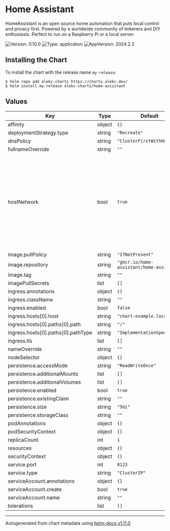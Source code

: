 # Home Assistant

HomeAssistant is an open source home automation that puts local control and privacy first.
Powered by a worldwide community of tinkerers and DIY enthusiasts.
Perfect to run on a Raspberry Pi or a local server.

![Version: 0.10.0](https://img.shields.io/badge/Version-0.10.0-informational?style=flat-square) ![Type: application](https://img.shields.io/badge/Type-application-informational?style=flat-square) ![AppVersion: 2024.2.2](https://img.shields.io/badge/AppVersion-2024.2.2-informational?style=flat-square)

## Installing the Chart

To install the chart with the release name `my-release`:

```console
$ helm repo add alekc-charts https://charts.alekc.dev/
$ helm install my-release alekc-charts/home-assistant
```

## Values

| Key | Type | Default | Description |
|-----|------|---------|-------------|
| affinity | object | `{}` |  |
| deploymentStrategy.type | string | `"Recreate"` |  |
| dnsPolicy | string | `"ClusterFirstWithHostNet"` | Dns policy |
| fullnameOverride | string | `""` |  |
| hostNetwork | bool | `true` | Enables host networking (so that home assistant can scan devices automatically on the same network). If set to false, you might want to amend dnsPolicy value as well |
| image.pullPolicy | string | `"IfNotPresent"` |  |
| image.repository | string | `"ghcr.io/home-assistant/home-assistant"` |  |
| image.tag | string | `""` |  |
| imagePullSecrets | list | `[]` |  |
| ingress.annotations | object | `{}` |  |
| ingress.className | string | `""` |  |
| ingress.enabled | bool | `false` |  |
| ingress.hosts[0].host | string | `"chart-example.local"` |  |
| ingress.hosts[0].paths[0].path | string | `"/"` |  |
| ingress.hosts[0].paths[0].pathType | string | `"ImplementationSpecific"` |  |
| ingress.tls | list | `[]` |  |
| nameOverride | string | `""` |  |
| nodeSelector | object | `{}` |  |
| persistence.accessMode | string | `"ReadWriteOnce"` |  |
| persistence.additionalMounts | list | `[]` |  |
| persistence.additionalVolumes | list | `[]` |  |
| persistence.enabled | bool | `true` |  |
| persistence.existingClaim | string | `""` |  |
| persistence.size | string | `"5Gi"` |  |
| persistence.storageClass | string | `""` |  |
| podAnnotations | object | `{}` |  |
| podSecurityContext | object | `{}` |  |
| replicaCount | int | `1` |  |
| resources | object | `{}` |  |
| securityContext | object | `{}` |  |
| service.port | int | `8123` |  |
| service.type | string | `"ClusterIP"` |  |
| serviceAccount.annotations | object | `{}` |  |
| serviceAccount.create | bool | `true` |  |
| serviceAccount.name | string | `""` |  |
| tolerations | list | `[]` |  |

----------------------------------------------
Autogenerated from chart metadata using [helm-docs v1.11.0](https://github.com/norwoodj/helm-docs/releases/v1.11.0)
